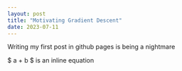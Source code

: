 ```yaml
---
layout: post
title: "Motivating Gradient Descent"
date: 2023-07-11
---
```


Writing my first post in github pages is being  a nightmare

$ a + b $ is an inline equation
